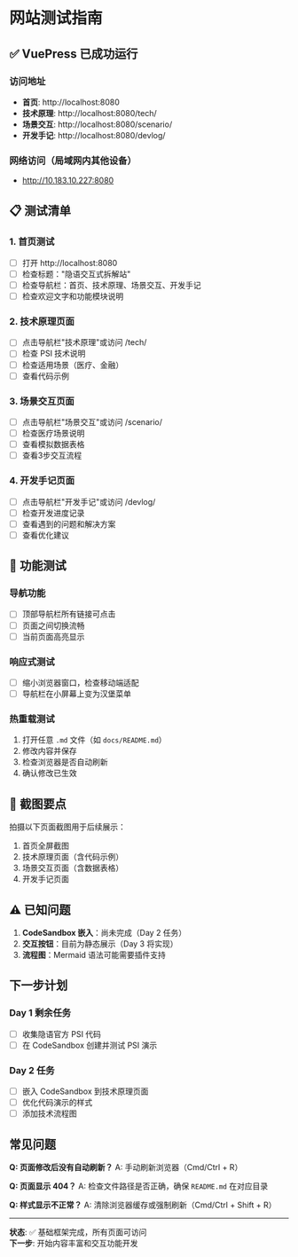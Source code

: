# 网站测试指南

## ✅ VuePress 已成功运行

### 访问地址
- **首页**: http://localhost:8080
- **技术原理**: http://localhost:8080/tech/
- **场景交互**: http://localhost:8080/scenario/
- **开发手记**: http://localhost:8080/devlog/

### 网络访问（局域网内其他设备）
- http://10.183.10.227:8080

## 📋 测试清单

### 1. 首页测试
- [ ] 打开 http://localhost:8080
- [ ] 检查标题："隐语交互式拆解站"
- [ ] 检查导航栏：首页、技术原理、场景交互、开发手记
- [ ] 检查欢迎文字和功能模块说明

### 2. 技术原理页面
- [ ] 点击导航栏"技术原理"或访问 /tech/
- [ ] 检查 PSI 技术说明
- [ ] 检查适用场景（医疗、金融）
- [ ] 查看代码示例

### 3. 场景交互页面
- [ ] 点击导航栏"场景交互"或访问 /scenario/
- [ ] 检查医疗场景说明
- [ ] 查看模拟数据表格
- [ ] 查看3步交互流程

### 4. 开发手记页面
- [ ] 点击导航栏"开发手记"或访问 /devlog/
- [ ] 检查开发进度记录
- [ ] 查看遇到的问题和解决方案
- [ ] 查看优化建议

## 🔧 功能测试

### 导航功能
- [ ] 顶部导航栏所有链接可点击
- [ ] 页面之间切换流畅
- [ ] 当前页面高亮显示

### 响应式测试
- [ ] 缩小浏览器窗口，检查移动端适配
- [ ] 导航栏在小屏幕上变为汉堡菜单

### 热重载测试
1. 打开任意 `.md` 文件（如 `docs/README.md`）
2. 修改内容并保存
3. 检查浏览器是否自动刷新
4. 确认修改已生效

## 📸 截图要点

拍摄以下页面截图用于后续展示：
1. 首页全屏截图
2. 技术原理页面（含代码示例）
3. 场景交互页面（含数据表格）
4. 开发手记页面

## ⚠️ 已知问题

1. **CodeSandbox 嵌入**：尚未完成（Day 2 任务）
2. **交互按钮**：目前为静态展示（Day 3 将实现）
3. **流程图**：Mermaid 语法可能需要插件支持

## 下一步计划

### Day 1 剩余任务
- [ ] 收集隐语官方 PSI 代码
- [ ] 在 CodeSandbox 创建并测试 PSI 演示

### Day 2 任务
- [ ] 嵌入 CodeSandbox 到技术原理页面
- [ ] 优化代码演示的样式
- [ ] 添加技术流程图

## 常见问题

**Q: 页面修改后没有自动刷新？**
A: 手动刷新浏览器（Cmd/Ctrl + R）

**Q: 页面显示 404？**
A: 检查文件路径是否正确，确保 `README.md` 在对应目录

**Q: 样式显示不正常？**
A: 清除浏览器缓存或强制刷新（Cmd/Ctrl + Shift + R）

---

**状态**: ✅ 基础框架完成，所有页面可访问  
**下一步**: 开始内容丰富和交互功能开发

